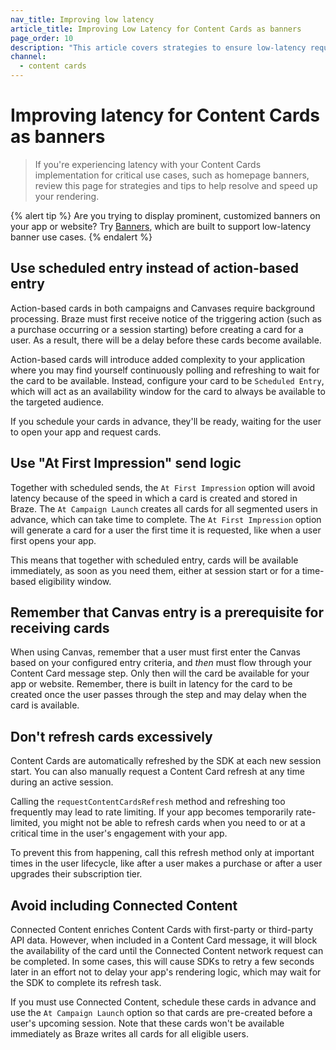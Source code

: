 ```yaml
---
nav_title: Improving low latency
article_title: Improving Low Latency for Content Cards as banners
page_order: 10
description: "This article covers strategies to ensure low-latency requirements are met with Content Cards."
channel:
  - content cards
---
```


# Improving latency for Content Cards as banners

> If you're experiencing latency with your Content Cards implementation for critical use cases, such as homepage banners, review this page for strategies and tips to help resolve and speed up your rendering.

{% alert tip %}
Are you trying to display prominent, customized banners on your app or website? Try [Banners]({{site.baseurl}}/user_guide/message_building_by_channel/banners/), which are built to support low-latency banner use cases.
{% endalert %}

## Use scheduled entry instead of action-based entry

Action-based cards in both campaigns and Canvases require background processing. Braze must first receive notice of the triggering action (such as a purchase occurring or a session starting) before creating a card for a user. As a result, there will be a delay before these cards become available.

Action-based cards will introduce added complexity to your application where you may find yourself continuously polling and refreshing to wait for the card to be available. Instead, configure your card to be `Scheduled Entry`, which will act as an availability window for the card to always be available to the targeted audience.

If you schedule your cards in advance, they'll be ready, waiting for the user to open your app and request cards.

## Use "At First Impression" send logic

Together with scheduled sends, the `At First Impression` option will avoid latency because of the speed in which a card is created and stored in Braze. The `At Campaign Launch` creates all cards for all segmented users in advance, which can take time to complete. The `At First Impression` option will generate a card for a user the first time it is requested, like when a user first opens your app.

This means that together with scheduled entry, cards will be available immediately, as soon as you need them, either at session start or for a time-based eligibility window.

## Remember that Canvas entry is a prerequisite for receiving cards

When using Canvas, remember that a user must first enter the Canvas based on your configured entry criteria, and *then* must flow through your Content Card message step. Only then will the card be available for your app or website. Remember, there is built in latency for the card to be created once the user passes through the step and may delay when the card is available.

## Don't refresh cards excessively

Content Cards are automatically refreshed by the SDK at each new session start. You can also manually request a Content Card refresh at any time during an active session.

Calling the `requestContentCardsRefresh` method and refreshing too frequently may lead to rate limiting. If your app becomes temporarily rate-limited, you might not be able to refresh cards when you need to or at a critical time in the user's engagement with your app.

To prevent this from happening, call this refresh method only at important times in the user lifecycle, like after a user makes a purchase or after a user upgrades their subscription tier.

## Avoid including Connected Content

Connected Content enriches Content Cards with first-party or third-party API data. However, when included in a Content Card message, it will block the availability of the card until the Connected Content network request can be completed. In some cases, this will cause SDKs to retry a few seconds later in an effort not to delay your app's rendering logic, which may wait for the SDK to complete its refresh task.

If you must use Connected Content, schedule these cards in advance and use the `At Campaign Launch` option so that cards are pre-created before a user's upcoming session. Note that these cards won't be available immediately as Braze writes all cards for all eligible users.
